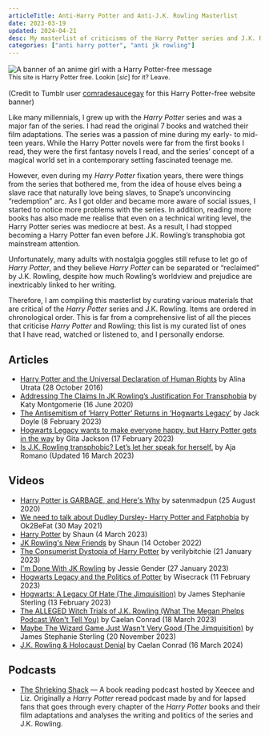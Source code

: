 ```yaml
---
articleTitle: Anti-Harry Potter and Anti-J.K. Rowling Masterlist
date: 2023-03-19
updated: 2024-04-21
desc: My masterlist of criticisms of the Harry Potter series and J.K. Rowling.
categories: ["anti harry potter", "anti jk rowling"]
---
```


<figure style="margin: 1rem 0;">
    <img src="/assets/banners/harry-potter-free-site.png" alt="A banner of an anime girl with a Harry Potter-free message" style="margin: 0 auto;">
    <figcaption class="center-text" style="font-size: 0.9em;">
        This site is Harry Potter free. Lookin [<i>sic</i>] for it? Leave.
    </figcaption>
</figure>

<p class="center-text">(Credit to Tumblr user <a href="https://comradesaucegay.tumblr.com/post/621403039459426304" target="blank">comradesaucegay</a> for this Harry Potter-free website banner)
</p>

Like many millennials, I grew up with the <cite>Harry Potter</cite> series and was a major fan of the series. I had read the original 7 books and watched their film adaptations. The series was a passion of mine during my early- to mid-teen years. While the Harry Potter novels were far from the first books I read, they were the first fantasy novels I read, and the series’ concept of a magical world set in a contemporary setting fascinated teenage me.

However, even during my <cite>Harry Potter</cite> fixation years, there were things from the series that bothered me, from the idea of house elves being a slave race that naturally love being slaves, to Snape’s unconvincing “redemption” arc. As I got older and became more aware of social issues, I started to notice more problems with the series. In addition, reading more books has also made me realise that even on a technical writing level, the Harry Potter series was mediocre at best. As a result, I had stopped becoming a Harry Potter fan even before J.K. Rowling’s transphobia got mainstream attention.

Unfortunately, many adults with nostalgia goggles still refuse to let go of <cite>Harry Potter</cite>, and they believe <cite>Harry Potter</cite> can be separated or “reclaimed” by J.K. Rowling, despite how much Rowling’s worldview and prejudice are inextricably linked to her writing.

Therefore, I am compiling this masterlist by curating various materials that are critical of the <cite>Harry Potter</cite> series and J.K. Rowling. Items are ordered in chronological order. This is far from a comprehensive list of all the pieces that criticise <cite>Harry Potter</cite> and Rowling; this list is my curated list of ones that I have read, watched or listened to, and I personally endorse.

## Articles

<ul class="content-list">
    <li><a href="https://alinautrata.medium.com/all-the-things-that-are-fucked-up-about-harry-potter-58267e1bf3ee" target="_blank">Harry Potter and the Universal Declaration of Human Rights</a> by Alina Utrata (28 October 2016)</li>
    <li><a href="https://katymontgomerie.medium.com/addressing-the-claims-in-jk-rowlings-justification-for-transphobia-7b6f761e8f8f" target="_blank">Addressing The Claims In JK Rowling’s Justification For Transphobia</a> by Katy Montgomerie (16 June 2020)</li>
    <li><a href="https://www.themarysue.com/is-hogwarts-legacy-anti-semitic-hogwarts-legacy-anti-semitic-allegations-explained/" target="_blank">The Antisemitism of ‘Harry Potter’ Returns in ‘Hogwarts Legacy’</a> by Jack Doyle (8 February 2023)</li>
    <li><a href="https://www.polygon.com/reviews/23603142/hogwarts-legacy-review-harry-potter-jk-rowling-transphobic-ps5-pc-xbox" target="blank">Hogwarts Legacy wants to make everyone happy, but Harry Potter gets in the way</a> by Gita Jackson (17 February 2023)</li>
    <li><a href="https://www.vox.com/culture/23622610/jk-rowling-transphobic-statements-timeline-history-controversy" target="_blank">Is J.K. Rowling transphobic? Let’s let her speak for herself.</a> by Aja Romano (Updated 16 March 2023)</li>
</ul>

## Videos

<ul class="content-list">
    <li><a href="https://www.youtube.com/watch?v=wPwWb9z3XSY" target="_blank">Harry Potter is GARBAGE, and Here's Why</a> by satenmadpun (25 August 2020)</li>
    <li><a href="https://www.youtube.com/watch?v=4AziZgoi3q0" target="_blank">We need to talk about Dudley Dursley- Harry Potter and Fatphobia</a> by Ok2BeFat (30 May 2021)</li>
    <li><a href="https://www.youtube.com/watch?v=-1iaJWSwUZs" target="_blank">Harry Potter</a> by Shaun (4 March 2023)</li>
    <li><a href="https://www.youtube.com/watch?v=Ou_xvXJJk7k" target="_blank">JK Rowling's New Friends</a> by Shaun (14 October 2022)</li>
    <li><a href="https://www.youtube.com/watch?v=UBftW7FzOVI" target="_blank">The Consumerist Dystopia of Harry Potter</a> by verilybitchie (21 January 2023)</li>
    <li><a href="https://www.youtube.com/watch?v=_GBUArD51KY" target="_blank">I'm Done With JK Rowling</a> by Jessie Gender (27 January 2023)</li>
    <li><a href="https://www.youtube.com/watch?v=K1mHwn6eUUk" target="_blank">Hogwarts Legacy and the Politics of Potter</a> by Wisecrack (11 February 2023)</li>
    <li><a href="https://www.youtube.com/watch?v=uNKyQVsgKLg" target="_blank">Hogwarts: A Legacy Of Hate  (The Jimquisition)</a> by James Stephanie Sterling (13 February 2023)</li>
    <li><a href="https://www.youtube.com/watch?v=9ncYTEY7aVk" target="_blank">The ALLEGED Witch Trials of J.K. Rowling (What The Megan Phelps Podcast Won't Tell You)</a> by Caelan Conrad (18 March 2023)</li>
    <li><a href="https://www.youtube.com/watch?v=2pggtSI_95A" target="blank">Maybe The Wizard Game Just Wasn't Very Good (The Jimquisition)</a> by James Stephanie Sterling (20 November 2023)</li>
    <li><a href="https://www.youtube.com/watch?v=whJJGqVtkEk" target="_blank">J.K. Rowling & Holocaust Denial</a> by Caelan Conrad (16 March 2024)</li>
</ul>

## Podcasts

<ul class="content-list">
    <li><a href="https://soundcloud.com/shriekingshack" target="_blank">The Shrieking Shack</a> — A book reading podcast hosted by Xeecee and Liz. Originally a <cite>Harry Potter</cite> reread podcast made by and for lapsed fans that goes through every chapter of the <cite>Harry Potter</cite> books and their film adaptations and analyses the writing and politics of the series and J.K. Rowling.</li>
</ul>
